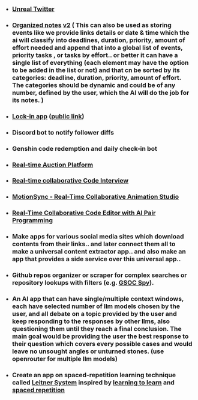 
- ### [Unreal Twitter](https://chatgpt.com/c/684edfcd-d558-800c-9005-2b04ed5a92aa) 

- ### [Organized notes](https://chatgpt.com/c/68772e30-f914-800c-9ad9-963558477045) [v2](https://chatgpt.com/c/68c40ff3-b910-8329-88b9-034df861abdb) ( This can also be used as storing events like we provide links details or date & time which the ai will classify into deadlines, duration, priority, amount of effort needed and append that into a global list of events, priority tasks , or tasks by effort.. or better it can have a single list of everything (each element may have the option to be added in the list or not) and that cn be sorted by its categories: deadline, duration, priority, amount of effort.  The categories should be dynamic and could be of any number, defined by the user, which the AI will do the job for its notes. )

- ### [Lock-in app](https://chatgpt.com/c/68997735-0c00-8331-b7ca-ed20790f08eb) ([public link](https://chatgpt.com/c/68997735-0c00-8331-b7ca-ed20790f08eb))

- ### Discord bot to notify follower diffs

- ### Genshin code redemption and daily check-in bot

- ### [Real-time Auction Platform](https://grok.com/share/bGVnYWN5_c537cc9d-9ed7-4a65-82ef-3c993255425f) 
 
 - ### [Real-time collaborative Code Interview](https://chat.deepseek.com/a/chat/s/854dc5f0-3d6a-4b5b-b506-b832e0d98191) 

- ### [MotionSync - Real-Time Collaborative Animation Studio](https://chat.qwen.ai/c/7fa30b2a-8304-4956-9daa-d4ac306bad62) 

- ### [Real-Time Collaborative Code Editor with AI Pair Programming](https://chat.qwen.ai/c/3dcda405-7381-45bc-b5d7-d1296e36d615) 

- ### Make apps for various social media sites which download contents from their links.. and later connect them all to make a universal content extractor app.. and also make an app that provides a side service over this universal app..

- ### Github repos organizer or scraper for complex searches or repository lookups with filters (e.g. [GSOC Spy](https://gsoc-spy.vercel.app/)).

- ### An AI app that can have single/multiple context windows, each have selected number of llm models chosen by the user, and all debate on a topic provided by the user and keep responding to the responses by other llms, also questioning them until they reach a final conclusion. The main goal would be providing the user the best response to their question which covers every possible cases and would leave no unsought angles or unturned stones. (use openrouter for multiple llm models)
  
- ### Create an app on spaced-repetition learning technique called [Leitner System](https://en.wikipedia.org/wiki/Leitner_system) inspired by [learning to learn](https://kevin.the.li/posts/learning-to-learn/) and [spaced repetition](https://en.wikipedia.org/wiki/Spaced_repetition) 